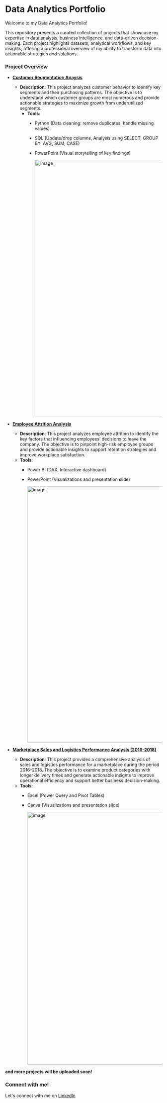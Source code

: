 # Data Analytics Portfolio
Welcome to my Data Analytics Portfolio!

This repository presents a curated collection of projects that showcase my expertise in data analysis, business intelligence, and data-driven decision-making. Each project highlights datasets, analytical workflows, and key insights, offering a professional overview of my ability to transform data into actionable strategies and solutions.

### Project Overview
- [**Customer Segmentation Anaysis**](https://github.com/alyanbl/Customer-Segmentation-Analysis)
  - **Description**: This project analyzes customer behavior to identify key segments and their purchasing patterns. The objective is to understand which customer groups are most numerous and provide actionable strategies to maximize growth from underutilized segments.
    - **Tools**:
        - Python (Data cleaning: remove duplicates, handle missing values)
        - SQL (Update/drop columns, Analysis using SELECT, GROUP BY, AVG, SUM, CASE)
        - PowerPoint (Visual storytelling of key findings)

           <img width="1463" height="826" alt="image" src="https://github.com/user-attachments/assets/3b75a039-e253-4fd4-80fa-85029d61cdbb" />

- [**Employee Attrition Analysis**](https://github.com/alyanbl/Employee-Attrition-Analysis)
    - **Description**: This project analyzes employee attrition to identify the key factors that influencing employees’ decisions to leave the company. The objective is to pinpoint high-risk employee groups and provide actionable insights to support retention strategies and improve workplace satisfaction.
    - **Tools**:
        - Power BI (DAX, Interactive dashboard)
        - PowerPoint (Visualizations and presentation slide)

          <img width="1450" height="824" alt="image" src="https://github.com/user-attachments/assets/13673d4c-b719-440e-8494-7107d1160b6f" />

- [**Marketplace Sales and Logistics Performance Analysis (2016-2018)**](https://github.com/alyanbl/-MARKETPLACE-SALES-AND-LOGISTICS-PERFORMANCE-ANALYSIS-2016-2018-)
    - **Description**: This project provides a comprehensive analysis of sales and logistics performance for a marketplace during the period 2016–2018. The objective is to examine product categories with longer delivery times and generate actionable insights to improve operational efficiency and support better business decision-making.
    - **Tools**:
        - Excel (Power Query and Pivot Tables)
        - Canva (Visualizations and presentation slide)

          <img width="1443" height="812" alt="image" src="https://github.com/user-attachments/assets/f7cd620f-2bf2-4651-95e9-07bc81fb572e" />

**and more projects will be uploaded soon!**
### Connect with me!
Let's connect with me on [LinkedIn](https://www.linkedin.com/in/alyanabilaputri/)

